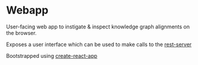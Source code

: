 # Webapp

User-facing web app to instigate & inspect knowledge graph alignments on the browser.

Exposes a user interface which can be used to make calls to the [rest-server](../rest-server/README.md)

Bootstrapped using [create-react-app](https://create-react-app.dev/)